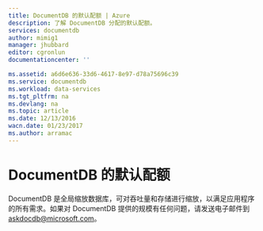```yaml
---
title: DocumentDB 的默认配额 | Azure
description: 了解 DocumentDB 分配的默认配额。
services: documentdb
author: mimig1
manager: jhubbard
editor: cgronlun
documentationcenter: ''

ms.assetid: a6d6e636-33d6-4617-8e97-d78a75696c39
ms.service: documentdb
ms.workload: data-services
ms.tgt_pltfrm: na
ms.devlang: na
ms.topic: article
ms.date: 12/13/2016
wacn.date: 01/23/2017
ms.author: arramac
---
```


# DocumentDB 的默认配额

DocumentDB 是全局缩放数据库，可对吞吐量和存储进行缩放，以满足应用程序的所有需求。如果对 DocumentDB 提供的规模有任何问题，请发送电子邮件到 askdocdb@microsoft.com。

<!---HONumber=Mooncake_0109_2017-->
<!---Update_Description: wording and links update -->
